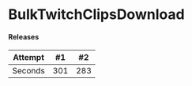 # BulkTwitchClipsDownload

#### Releases
| Attempt | #1 | #2 |
| :---: | :---: | :---: |
| Seconds | 301 | 283 |
